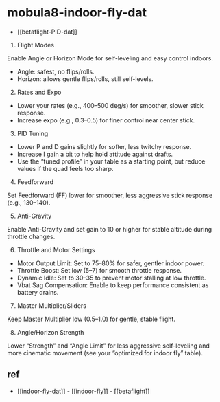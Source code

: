 
# mobula8-indoor-fly-dat

- [[betaflight-PID-dat]]


1. Flight Modes

Enable Angle or Horizon Mode for self-leveling and easy control indoors.
- Angle: safest, no flips/rolls.
- Horizon: allows gentle flips/rolls, still self-levels.

2. Rates and Expo

- Lower your rates (e.g., 400–500 deg/s) for smoother, slower stick response.
- Increase expo (e.g., 0.3–0.5) for finer control near center stick.

3. PID Tuning

- Lower P and D gains slightly for softer, less twitchy response.
- Increase I gain a bit to help hold attitude against drafts.
- Use the “tuned profile” in your table as a starting point, but reduce values if the quad feels too sharp.

4. Feedforward

Set Feedforward (FF) lower for smoother, less aggressive stick response (e.g., 130–140).

5. Anti-Gravity

Enable Anti-Gravity and set gain to 10 or higher for stable altitude during throttle changes.

6. Throttle and Motor Settings

- Motor Output Limit: Set to 75–80% for safer, gentler indoor power.
- Throttle Boost: Set low (5–7) for smooth throttle response.
- Dynamic Idle: Set to 30–35 to prevent motor stalling at low throttle.
- Vbat Sag Compensation: Enable to keep performance consistent as battery drains.

7. Master Multiplier/Sliders

Keep Master Multiplier low (0.5–1.0) for gentle, stable flight.

8. Angle/Horizon Strength

Lower “Strength” and “Angle Limit” for less aggressive self-leveling and more cinematic movement (see your “optimized for indoor fly” table).


## ref 

- [[indoor-fly-dat]] - [[indoor-fly]] - [[betaflight]]